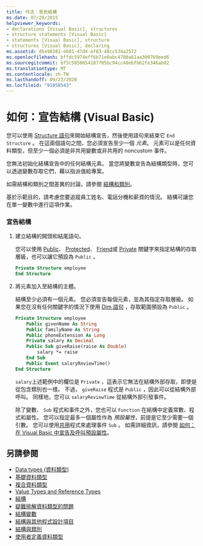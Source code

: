 ```yaml
---
title: 作法：宣告結構
ms.date: 07/20/2015
helpviewer_keywords:
- declarations [Visual Basic], structures
- structure statements [Visual Basic]
- statements [Visual Basic], structure
- structures [Visual Basic], declaring
ms.assetid: d5e98381-eb81-47d4-af83-48cc534a2572
ms.openlocfilehash: bffdc5974eff6b71e0abc4780a61aa300769eed6
ms.sourcegitcommit: bf5c5850654187705bc94cc40ebfb62fe346ab02
ms.translationtype: MT
ms.contentlocale: zh-TW
ms.lasthandoff: 09/23/2020
ms.locfileid: "91058543"
---
```

# <a name="how-to-declare-a-structure-visual-basic"></a>如何：宣告結構 (Visual Basic)

您可以使用 [Structure 語句](../../../language-reference/statements/structure-statement.md)來開始結構宣告，然後使用語句來結束它 `End Structure` 。 在這兩個語句之間，您必須宣告至少一個 *元素*。 元素可以是任何資料類型，但至少一個必須是非共用變數或非共用的 noncustom 事件。  
  
 您無法初始化結構宣告中的任何結構元素。 當您將變數宣告為結構類型時，您可以透過變數存取它們，藉以指派值給專案。  
  
 如需結構和類別之間差異的討論，請參閱 [結構和類別](structures-and-classes.md)。  
  
 基於示範目的，請考慮您要追蹤員工姓名、電話分機和薪資的情況。 結構可讓您在單一變數中進行這項作業。  
  
### <a name="to-declare-a-structure"></a>宣告結構  
  
1. 建立結構的開頭和結尾語句。  
  
     您可以使用 [Public](../../../language-reference/modifiers/public.md)、 [Protected](../../../language-reference/modifiers/protected.md)、 [Friend](../../../language-reference/modifiers/friend.md)或 [Private](../../../language-reference/modifiers/private.md) 關鍵字來指定結構的存取層級，也可以讓它預設為 `Public` 。  
  
    ```vb  
    Private Structure employee  
    End Structure  
    ```  
  
2. 將元素加入至結構的主體。  
  
     結構至少必須有一個元素。 您必須宣告每個元素，並為其指定存取層級。 如果您在沒有任何關鍵字的情況下使用 [Dim 語句](../../../language-reference/statements/dim-statement.md) ，存取範圍預設為 `Public` 。  
  
    ```vb  
    Private Structure employee  
        Public givenName As String  
        Public familyName As String  
        Public phoneExtension As Long  
        Private salary As Decimal  
        Public Sub giveRaise(raise As Double)  
            salary *= raise  
        End Sub  
        Public Event salaryReviewTime()  
    End Structure  
    ```  
  
     `salary`上述範例中的欄位是 `Private` ，這表示它無法在結構外部存取，即使是從包含類別也一樣。 不過， `giveRaise` 程式是 `Public` ，因此可以從結構外部呼叫。 同樣地，您可以 `salaryReviewTime` 從結構外部引發事件。  
  
     除了變數、 `Sub` 程式和事件之外，您也可以 `Function` 在結構中定義常數、程式和屬性。 您可以指定最多一個屬性作為 *預設屬性*，前提是它至少需要一個引數。 您可以使用[共用](../../../language-reference/modifiers/shared.md)程式來處理事件 `Sub` 。 如需詳細資訊，請參閱 [如何：在 Visual Basic 中宣告及呼叫預設屬性](../procedures/how-to-declare-and-call-a-default-property.md)。  
  
## <a name="see-also"></a>另請參閱

- [Data types (資料類型)](index.md)
- [基礎資料類型](elementary-data-types.md)
- [複合資料類型](composite-data-types.md)
- [Value Types and Reference Types](value-types-and-reference-types.md)
- [結構](structures.md)
- [疑難排解資料類型的問題](troubleshooting-data-types.md)
- [結構變數](structure-variables.md)
- [結構與其他程式設計項目](structures-and-other-programming-elements.md)
- [結構與類別](structures-and-classes.md)
- [使用者定義資料類型](../../../language-reference/data-types/user-defined-data-type.md)
